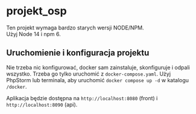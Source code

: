 # projekt_osp

Ten projekt wymaga bardzo starych wersji NODE/NPM.  
Użyj Node 14 i npm 6.

## Uruchomienie i konfiguracja projektu
Nie trzeba nic konfigurować, docker sam zainstaluje, skonfiguruje i odpali wszystko.
Trzeba go tylko uruchomić z `docker-compose.yaml`.
Użyj PhpStorm lub terminala, aby uruchomić `docker compose up -d` w katalogu `/docker`.

Aplikacja będzie dostępna na `http://localhost:8080` (front) i `http://localhost:8090` (api).